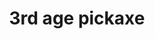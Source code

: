 ---
layout: item
title: 3rd age pickaxe
item-id: 20014
datatable: true
id: 20014
name: "3rd age pickaxe"
members: true
lowalch: 39180
highalch: 58770
examine: "A beautifully crafted pickaxe, shaped by ancient smiths."
monsters:
  - id: 8633
    name: "The Mimic"
    members: true
    combat_level: 186
    wiki_url: "https://oldschool.runescape.wiki/w/The_Mimic"
    drops:
      - quantity: "1"
        rarity: 0.00019069412662090009
    image: "https://oldschool.runescape.wiki/images/thumb/f/f3/The_Mimic.png/250px-The_Mimic.png?b45f4"
---